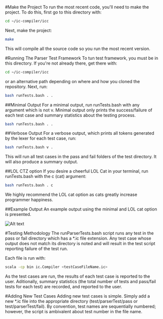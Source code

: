 #Make the Project
To run the most recent code, you'll need to make the project. To do this, first go to this directory with: 
```bash
cd ~/ic-compiler/icc
```
Next, make the project:
```bash
make
```
This will compile all the source code so you run the most recent version. 

#Running The Parser Test Framework
To tun test framework, you must be in this directory. If you're not already there, get there with: 
```bash
cd ~/ic-compiler/icc
```

or an alternative path depending on where and how you cloned the repository. Next, run: 
```bash
bash runTests.bash . .
```

##Minimal Output
For a minimal output, run runTests.bash with any argument which is not v. Minimal output only prints the success/failure of each test case and summary statistics about the testing process. 
```bash
bash runTests.bash . .
```

##Verbose Output
For a verbose output, which prints all tokens generated by the lexer for each test case, run: 
```bash
bash runTests.bash v .
```

This will run all test cases in the pass and fail folders of the test directory. It will also produce a summary output. 

##LOL CTZ option
If you desire a cheerful LOL Cat in your terminal, run runTests.bash with the c (cat) argument: 
```bash
bash runTests.bash . c
```
We highly recommend the LOL cat option as cats greatly increase programmer happiness. 

##Example Output
An example output using the minimal and LOL cat option is presented. 



![Alt text](https://bytebucket.org/scontrer/ic-compiler/raw/6665eeb80961344df44e129d0d8c73f5e1562d87/icc/test/parserTest/parserBashTestOutput.png?token=c984c528b62a3f1b8a9729da2d58aa0609f70dd9)

#Testing Methodology
The runParserTests.bash script runs any test in the pass or fail directory which has a *.ic file extension. Any test case whose output does not match its directory is noted and will result in the test script reporting failure of the test run. 

Each file is run with:
```bash
scala -cp bin ic.Compiler <testCaseFileName.ic> 
```

As the test cases are run, the results of each test case is reported to the user. Aditionally, summary statistics (the total number of tests and pass/fail tests for each test) are recorded, and reported to the user. 

#Adding New Test Cases
Adding new test cases is simple. Simply add a new *.ic file into the appropriate directory (test/parserTest/pass or test/parserTest/fail). By convention, test names are sequentially numbered; however, the script is ambivalent about test number in the file name. 

